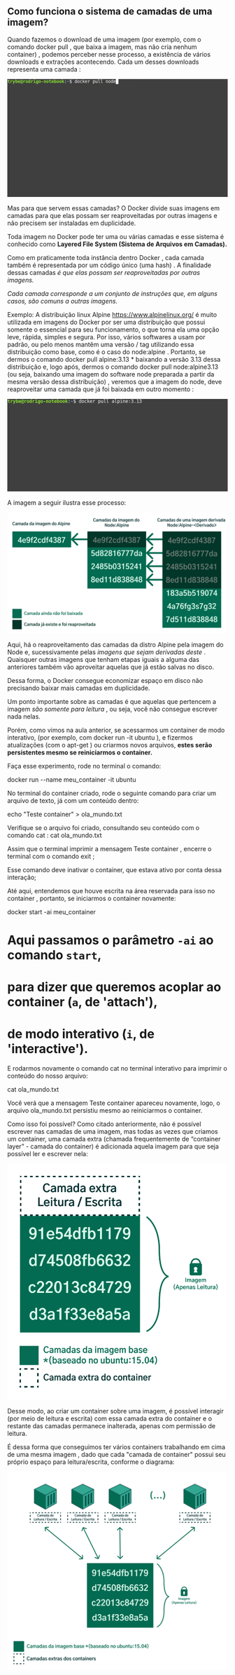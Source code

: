 ## Como funciona o sistema de camadas de uma imagem? ##

Quando fazemos o download de uma imagem (por exemplo, com o comando docker pull <imagem> , que baixa a imagem, mas não cria nenhum container) , podemos perceber nesse processo, a existência de vários downloads e extrações acontecendo. Cada um desses downloads representa uma camada :

<img src="docker-pull-node.gif" />

Mas para que servem essas camadas? O Docker divide suas imagens em camadas para que elas possam ser reaproveitadas por outras imagens e não precisem ser instaladas em duplicidade.

Toda imagem no Docker pode ter uma ou várias camadas e esse sistema é conhecido como **Layered File System (Sistema de Arquivos em Camadas).**

Como em praticamente toda instância dentro Docker , cada camada também é representada por um código único (uma hash) . A finalidade dessas camadas *é que elas possam ser reaproveitadas por outras imagens.*

*Cada camada corresponde a um conjunto de instruções que, em alguns casos, são comuns a outras imagens.*

Exemplo: A distribuição linux Alpine https://www.alpinelinux.org/ é muito utilizada em imagens do Docker por ser uma distribuição que possui somente o essencial para seu funcionamento, o que torna ela uma opção leve, rápida, simples e segura.
Por isso, vários softwares a usam por padrão, ou pelo menos mantêm uma versão / tag utilizando essa distribuição como base, como é o caso do node:alpine .
Portanto, se dermos o comando docker pull alpine:3.13 * baixando a versão 3.13 dessa distribuição e, logo após, dermos o comando docker pull node:alpine3.13 (ou seja, baixando uma imagem do software node preparada a partir da mesma versão dessa distribuição) , veremos que a imagem do node, deve reaproveitar uma camada que já foi baixada em outro momento :

<img src="docker-layer-cache.gif" />

A imagem a seguir ilustra esse processo:

<img src="docker-image-lfs.png" />

Aqui, há o reaproveitamento das camadas da distro Alpine pela imagem do Node e, sucessivamente pelas *imagens que sejam derivadas deste* . Quaisquer outras imagens que tenham etapas iguais a alguma das anteriores também vão aproveitar aquelas que já estão salvas no disco.

Dessa forma, o Docker consegue economizar espaço em disco não precisando baixar mais camadas em duplicidade.

Um ponto importante sobre as camadas é que aquelas que pertencem a imagem *são somente para leitura* , ou seja, você não consegue escrever nada nelas.

Porém, como vimos na aula anterior, se acessarmos um container de modo interativo, (por exemplo, com docker run -it ubuntu ), e fizermos atualizações (com o apt-get ) ou criarmos novos arquivos, **estes serão persistentes mesmo se reiniciarmos o container.**

Faça esse experimento, rode no terminal o comando:

  docker run --name meu_container -it ubuntu

No terminal do container criado, rode o seguinte comando para criar um arquivo de texto, já com um conteúdo dentro:

  echo "Teste container" > ola_mundo.txt

Verifique se o arquivo foi criado, consultando seu conteúdo com o comando cat :
  cat ola_mundo.txt

Assim que o terminal imprimir a mensagem Teste container , encerre o terminal com o comando exit ;

Esse comando deve inativar o container, que estava ativo por conta dessa interação;

Até aqui, entendemos que houve escrita na área reservada para isso no container , portanto, se iniciarmos o container novamente:

  docker start -ai meu_container
# Aqui passamos o parâmetro `-ai` ao comando `start`,
# para dizer que queremos acoplar ao container (`a`, de 'attach'),
# de modo interativo (`i`, de 'interactive').

E rodarmos novamente o comando cat no terminal interativo para imprimir o conteúdo do nosso arquivo:

  cat ola_mundo.txt

Você verá que a mensagem Teste container apareceu novamente, logo, o arquivo ola_mundo.txt persistiu mesmo ao reiniciarmos o container.


Como isso foi possível? Como citado anteriormente, não é possível escrever nas camadas de uma imagem, mas todas as vezes que criamos um container, uma camada extra (chamada frequentemente de “container layer” - camada do container) é adicionada aquela imagem para que seja possível ler e escrever nela:

<img src="docker-image-read-write.png" />

Desse modo, ao criar um container sobre uma imagem, é possível interagir (por meio de leitura e escrita) com essa camada extra do container e o restante das camadas permanece inalterada, apenas com permissão de leitura.

É dessa forma que conseguimos ter vários containers trabalhando em cima de uma mesma imagem , dado que cada "camada de container" possui seu próprio espaço para leitura/escrita, conforme o diagrama:

<img src="docker-image-container.png" />

